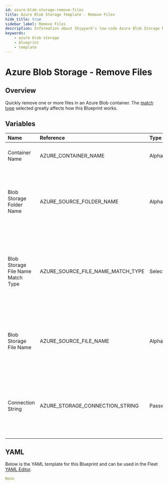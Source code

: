 ```yaml
---
id: azure-blob-storage-remove-files
title: Azure Blob Storage Template - Remove Files
hide_title: true
sidebar_label: Remove Files
description: Information about Shipyard's low-code Azure Blob Storage Remove Files blueprint. Quickly delete one or more files from an Azure Blob Storage container 
keywords:
    - azure blob storage
    - blueprint
    - template
---
```


# Azure Blob Storage - Remove Files

## Overview
Quickly remove one or more files in an Azure Blob container. The [match type](https://www.shipyardapp.com/docs/reference/blueprint-library/match-type/) selected greatly affects how this Blueprint works.

## Variables

| Name | Reference | Type | Required | Default | Options | Description |
|:-----|:----------|:-----|:---------|:--------|:--------|:------------|
| Container Name | AZURE_CONTAINER_NAME  | Alphanumeric |:white_check_mark: | - | - | Name of the target Azure storage container. |
| Blob Storage Folder Name | AZURE_SOURCE_FOLDER_NAME  | Alphanumeric |:heavy_minus_sign: | - | - | Name of the folder where the target file is stored in the Azure storage container. If left blank, the root directory will be used |
| Blob Storage File Name Match Type | AZURE_SOURCE_FILE_NAME_MATCH_TYPE  | Select |:white_check_mark: | exact_match | Exact Match: `exact_match`<br></br><br></br>Regex Match: `regex_match`<br></br><br></br> | Determines if the text in "Blob Storage File Name" will look for one file with exact match, or multiple files using regex. |
| Blob Storage File Name | AZURE_SOURCE_FILE_NAME  | Alphanumeric |:white_check_mark: | - | - | Name of the target file(s) in the Azure storage storage container. Can be regex if "Match Type" is set accordingly. |
| Connection String | AZURE_STORAGE_CONNECTION_STRING  | Password |:white_check_mark: | - | - | Connection string for programmatic access to download the file from the specified Azure storage container. |

## YAML
Below is the YAML template for this Blueprint and can be used in the Fleet [YAML Editor](../../reference/fleets/yaml-editor.md).
```yaml
None
```

